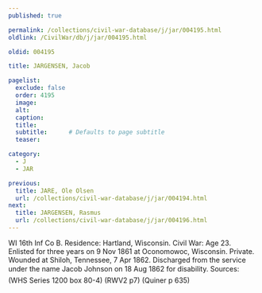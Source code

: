 ```yaml
---
published: true

permalink: /collections/civil-war-database/j/jar/004195.html
oldlink: /CivilWar/db/j/jar/004195.html

oldid: 004195

title: JARGENSEN, Jacob

pagelist:
  exclude: false
  order: 4195
  image: 
  alt:
  caption:
  title:
  subtitle:      # Defaults to page subtitle
  teaser:

category: 
  - J 
  - JAR

previous:
  title: JARE, Ole Olsen
  url: /collections/civil-war-database/j/jar/004194.html  
next:
  title: JARGENSEN, Rasmus
  url: /collections/civil-war-database/j/jar/004196.html   
---
```

WI 16th Inf Co B. Residence: Hartland, Wisconsin. Civil War: Age 23. Enlisted for three years on 9 Nov 1861 at Oconomowoc, Wisconsin. Private. Wounded at Shiloh, Tennessee, 7 Apr 1862. Discharged from the service under the name &#147;Jacob Johnson&#148; on 18 Aug 1862 for disability. Sources: (WHS Series 1200 box 80-4) (RWV2 p7) (Quiner p 635)